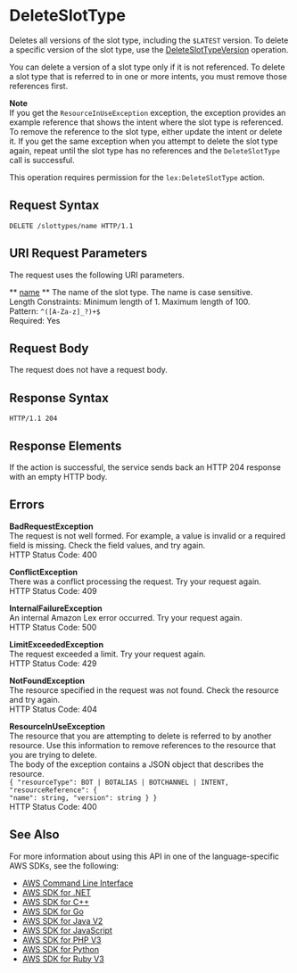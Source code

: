 # DeleteSlotType<a name="API_DeleteSlotType"></a>

Deletes all versions of the slot type, including the `$LATEST` version\. To delete a specific version of the slot type, use the [DeleteSlotTypeVersion](API_DeleteSlotTypeVersion.md) operation\.

 You can delete a version of a slot type only if it is not referenced\. To delete a slot type that is referred to in one or more intents, you must remove those references first\. 

**Note**  
 If you get the `ResourceInUseException` exception, the exception provides an example reference that shows the intent where the slot type is referenced\. To remove the reference to the slot type, either update the intent or delete it\. If you get the same exception when you attempt to delete the slot type again, repeat until the slot type has no references and the `DeleteSlotType` call is successful\. 

This operation requires permission for the `lex:DeleteSlotType` action\.

## Request Syntax<a name="API_DeleteSlotType_RequestSyntax"></a>

```
DELETE /slottypes/name HTTP/1.1
```

## URI Request Parameters<a name="API_DeleteSlotType_RequestParameters"></a>

The request uses the following URI parameters\.

 ** [name](#API_DeleteSlotType_RequestSyntax) **   <a name="lex-DeleteSlotType-request-name"></a>
The name of the slot type\. The name is case sensitive\.   
Length Constraints: Minimum length of 1\. Maximum length of 100\.  
Pattern: `^([A-Za-z]_?)+$`   
Required: Yes

## Request Body<a name="API_DeleteSlotType_RequestBody"></a>

The request does not have a request body\.

## Response Syntax<a name="API_DeleteSlotType_ResponseSyntax"></a>

```
HTTP/1.1 204
```

## Response Elements<a name="API_DeleteSlotType_ResponseElements"></a>

If the action is successful, the service sends back an HTTP 204 response with an empty HTTP body\.

## Errors<a name="API_DeleteSlotType_Errors"></a>

 **BadRequestException**   
The request is not well formed\. For example, a value is invalid or a required field is missing\. Check the field values, and try again\.  
HTTP Status Code: 400

 **ConflictException**   
 There was a conflict processing the request\. Try your request again\.   
HTTP Status Code: 409

 **InternalFailureException**   
An internal Amazon Lex error occurred\. Try your request again\.  
HTTP Status Code: 500

 **LimitExceededException**   
The request exceeded a limit\. Try your request again\.  
HTTP Status Code: 429

 **NotFoundException**   
The resource specified in the request was not found\. Check the resource and try again\.  
HTTP Status Code: 404

 **ResourceInUseException**   
The resource that you are attempting to delete is referred to by another resource\. Use this information to remove references to the resource that you are trying to delete\.  
The body of the exception contains a JSON object that describes the resource\.  
 `{ "resourceType": BOT | BOTALIAS | BOTCHANNEL | INTENT,`   
 `"resourceReference": {`   
 `"name": string, "version": string } }`   
HTTP Status Code: 400

## See Also<a name="API_DeleteSlotType_SeeAlso"></a>

For more information about using this API in one of the language\-specific AWS SDKs, see the following:
+  [AWS Command Line Interface](https://docs.aws.amazon.com/goto/aws-cli/lex-models-2017-04-19/DeleteSlotType) 
+  [AWS SDK for \.NET](https://docs.aws.amazon.com/goto/DotNetSDKV3/lex-models-2017-04-19/DeleteSlotType) 
+  [AWS SDK for C\+\+](https://docs.aws.amazon.com/goto/SdkForCpp/lex-models-2017-04-19/DeleteSlotType) 
+  [AWS SDK for Go](https://docs.aws.amazon.com/goto/SdkForGoV1/lex-models-2017-04-19/DeleteSlotType) 
+  [AWS SDK for Java V2](https://docs.aws.amazon.com/goto/SdkForJavaV2/lex-models-2017-04-19/DeleteSlotType) 
+  [AWS SDK for JavaScript](https://docs.aws.amazon.com/goto/AWSJavaScriptSDK/lex-models-2017-04-19/DeleteSlotType) 
+  [AWS SDK for PHP V3](https://docs.aws.amazon.com/goto/SdkForPHPV3/lex-models-2017-04-19/DeleteSlotType) 
+  [AWS SDK for Python](https://docs.aws.amazon.com/goto/boto3/lex-models-2017-04-19/DeleteSlotType) 
+  [AWS SDK for Ruby V3](https://docs.aws.amazon.com/goto/SdkForRubyV3/lex-models-2017-04-19/DeleteSlotType) 